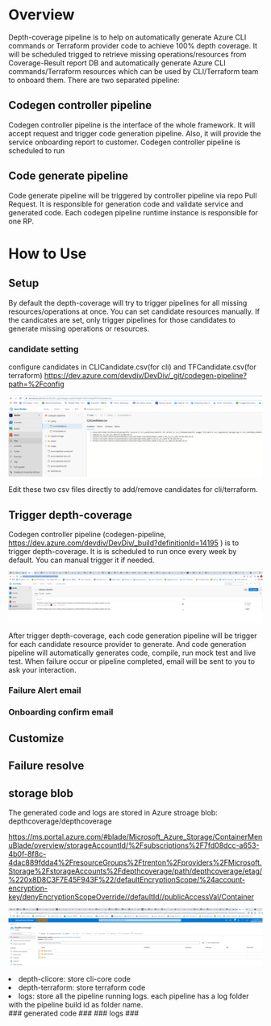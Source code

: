 # Overview
Depth-coverage pipeline is to help on automatically generate Azure CLI commands or Terraform provider code to achieve 100% depth coverage. It will be scheduled trigged to retrieve missing operations/resources from Coverage-Result report DB and automatically generate Azure CLI commands/Terraform resources which can be used by CLI/Terraform team to onboard them.
There are two separated pipeline:
## Codegen controller pipeline ##
Codegen controller pipeline is the interface of the whole framework. It will accept request and trigger code generation pipeline. Also, it will provide the service onboarding report to customer. Codegen controller pipeline is scheduled to run
## Code generate pipeline ##
Code generate pipeline will be triggered by controller pipeline via repo Pull Request. It is responsible for generation code and validate service and generated code. Each codegen pipeline runtime instance is responsible for one RP.
# How to Use #

## Setup ##
By default the depth-coverage will try to trigger pipelines for all missing resources/operations at once. You can set candidate resources manually. If the candicates are set, only trigger pipelines for those candidates to generate missing operations or resources.
### candidate setting ###
configure candidates in CLICandidate.csv(for cli) and TFCandidate.csv(for terraform)  https://dev.azure.com/devdiv/DevDiv/_git/codegen-pipeline?path=%2Fconfig

![CLICandidate.csv](images/clicandidte.png)

Edit these two csv files directly to add/remove candidates for cli/terraform.
## Trigger depth-coverage ##
Codegen controller pipeline (codegen-pipeline, https://dev.azure.com/devdiv/DevDiv/_build?definitionId=14195 ) is to trigger depth-coverage. It is is scheduled to run once every week by default. You can manual trigger it if needed.

![codegen-pipeline](images/codegencontrollerpipeline.png)

After trigger depth-coverage, each code generation pipeline will be trigger for each candidate resource provider to generate. And code generation pipeline will automatically generates code, compile, run mock test and live test. When failure occur or pipeline completed, email will be sent to you to ask your interaction.

### Failure Alert email ###

### Onboarding confirm email ###
## Customize ##
## Failure resolve ##
## storage blob ##
The generated code and logs are stored in Azure stroage blob: depthcoverage/depthcoverage

https://ms.portal.azure.com/#blade/Microsoft_Azure_Storage/ContainerMenuBlade/overview/storageAccountId/%2Fsubscriptions%2F7fd08dcc-a653-4b0f-8f8c-4dac889fdda4%2FresourceGroups%2Ftrenton%2Fproviders%2FMicrosoft.Storage%2FstorageAccounts%2Fdepthcoverage/path/depthcoverage/etag/%220x8D8C3F7E45F943F%22/defaultEncryptionScope/%24account-encryption-key/denyEncryptionScopeOverride//defaultId//publicAccessVal/Container

![depthcoverage stroage blob](images/storageblob.png)

<li>depth-clicore: store cli-core code</li>
<li>depth-terraform: store terraform code</li>
<li>logs: store all the pipeline running logs. each pipeline has a log folder with the pipeline build id as folder name. </li>
### generated code ###
### logs ###